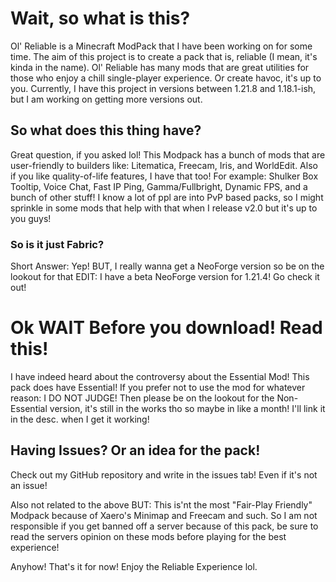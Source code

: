 # Wait, so what is this?
Ol' Reliable is a Minecraft ModPack that I have been working on for some time. The aim of this project is to create a pack that is, reliable (I mean, it's kinda in the name). Ol' Reliable has many mods that are great utilities for those who enjoy a chill single-player experience. Or create havoc, it's up to you. Currently, I have this project in versions between 1.21.8 and 1.18.1-ish, but I am working on getting more versions out.

## So what does this thing have?
Great question, if you asked lol! This Modpack has a bunch of mods that are user-friendly to builders like: Litematica, Freecam, Iris, and WorldEdit. Also if you like quality-of-life features, I have that too! For example: Shulker Box Tooltip, Voice Chat, Fast IP Ping, Gamma/Fullbright, Dynamic FPS, and a bunch of other stuff! I know a lot of ppl are into PvP based packs, so I might sprinkle in some mods that help with that when I release v2.0 but it's up to you guys!

### So is it just Fabric?
Short Answer: Yep! BUT, I really wanna get a NeoForge version so be on the lookout for that
EDIT:
I have a beta NeoForge version for 1.21.4! Go check it out!

# Ok WAIT Before you download! Read this!
I have indeed heard about the controversy about the Essential Mod! This pack does have Essential! If you prefer not to use the mod for whatever reason: I DO NOT JUDGE! Then please be on the lookout for the Non-Essential version, it's still in the works tho so maybe in like a month! I'll link it in the desc. when I get it working!

## Having Issues? Or an idea for the pack!
Check out my GitHub repository and write in the issues tab! Even if it's not an issue! 

Also not related to the above BUT: This is'nt the most "Fair-Play Friendly" Modpack because of Xaero's Minimap and Freecam and such. So I am not responsible if you get banned off a server because of this pack, be sure to read the servers opinion on these mods before playing for the best experience!

Anyhow! That's it for now! Enjoy the Reliable Experience lol.

